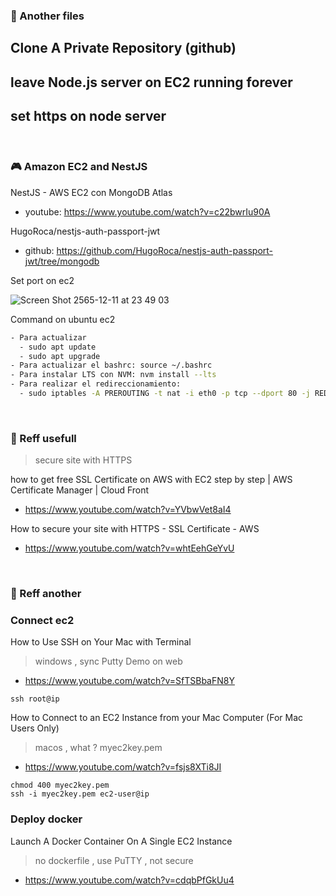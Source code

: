 ### 🐣 Another files
Clone A Private Repository (github)
- 

leave Node.js server on EC2 running forever
- 

set https on node server
-

</br>

### 🎮 Amazon EC2 and NestJS
> 
NestJS - AWS EC2 con MongoDB Atlas
- youtube: https://www.youtube.com/watch?v=c22bwrIu90A

HugoRoca/nestjs-auth-passport-jwt
- github: https://github.com/HugoRoca/nestjs-auth-passport-jwt/tree/mongodb

Set port on ec2 

![Screen Shot 2565-12-11 at 23 49 03](https://user-images.githubusercontent.com/73060136/206916993-604e1274-57ef-4c1a-82e3-72845c0bc50f.png)

Command on ubuntu ec2
```bash
- Para actualizar 
  - sudo apt update
  - sudo apt upgrade
- Para actualizar el bashrc: source ~/.bashrc
- Para instalar LTS con NVM: nvm install --lts
- Para realizar el redireccionamiento: 
  - sudo iptables -A PREROUTING -t nat -i eth0 -p tcp --dport 80 -j REDIRECT --to-port 3000
```

</br>

### 🧸 Reff usefull
> secure site with HTTPS

how to get free SSL Certificate on AWS with EC2 step by step | AWS Certificate Manager | Cloud Front
- https://www.youtube.com/watch?v=YVbwVet8aI4

How to secure your site with HTTPS - SSL Certificate - AWS
- https://www.youtube.com/watch?v=whtEehGeYvU

</br>

### 🧸 Reff another

### Connect ec2 

How to Use SSH on Your Mac with Terminal
> windows , sync Putty Demo on web
- https://www.youtube.com/watch?v=SfTSBbaFN8Y
```
ssh root@ip
```

How to Connect to an EC2 Instance from your Mac Computer (For Mac Users Only)
> macos , what ? myec2key.pem
- https://www.youtube.com/watch?v=fsjs8XTi8JI
```
chmod 400 myec2key.pem
ssh -i myec2key.pem ec2-user@ip
```

### Deploy docker

Launch A Docker Container On A Single EC2 Instance
> no dockerfile , use PuTTY , not secure
- https://www.youtube.com/watch?v=cdqbPfGkUu4
